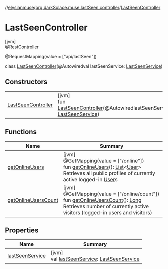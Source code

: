 //[elysianmuse](../../../index.md)/[org.darkSolace.muse.lastSeen.controller](../index.md)/[LastSeenController](index.md)

# LastSeenController

[jvm]\
@RestController

@RequestMapping(value = [&quot;api/lastSeen&quot;])

class [LastSeenController](index.md)(@Autowiredval lastSeenService: [LastSeenService](../../org.darkSolace.muse.lastSeen.service/-last-seen-service/index.md))

## Constructors

| | |
|---|---|
| [LastSeenController](-last-seen-controller.md) | [jvm]<br>fun [LastSeenController](-last-seen-controller.md)(@AutowiredlastSeenService: [LastSeenService](../../org.darkSolace.muse.lastSeen.service/-last-seen-service/index.md)) |

## Functions

| Name | Summary |
|---|---|
| [getOnlineUsers](get-online-users.md) | [jvm]<br>@GetMapping(value = [&quot;/online&quot;])<br>fun [getOnlineUsers](get-online-users.md)(): [List](https://kotlinlang.org/api/latest/jvm/stdlib/kotlin.collections/-list/index.html)&lt;[User](../../org.darkSolace.muse.user.model/-user/index.md)&gt;<br>Retrieves all public profiles of currently active logged-in [User](../../org.darkSolace.muse.user.model/-user/index.md)s |
| [getOnlineUsersCount](get-online-users-count.md) | [jvm]<br>@GetMapping(value = [&quot;/online/count&quot;])<br>fun [getOnlineUsersCount](get-online-users-count.md)(): [Long](https://kotlinlang.org/api/latest/jvm/stdlib/kotlin/-long/index.html)<br>Retrieves number of currently active visitors (logged-in users and visitors) |

## Properties

| Name | Summary |
|---|---|
| [lastSeenService](last-seen-service.md) | [jvm]<br>val [lastSeenService](last-seen-service.md): [LastSeenService](../../org.darkSolace.muse.lastSeen.service/-last-seen-service/index.md) |
